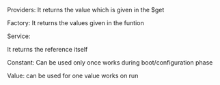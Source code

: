 Providers:
It returns the value which is given in the $get

Factory:
It returns the values given in the funtion

Service:

It returns the reference itself

Constant:
Can be used only once works during boot/configuration phase

Value:
can be used for one value works on run
